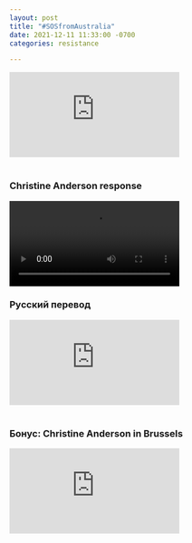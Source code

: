 ```yaml
---
layout: post
title: "#SOSfromAustralia"
date: 2021-12-11 11:33:00 -0700
categories: resistance

---
```


<div class="youtube-container">
   <iframe class="responsive-iframe" src="https://drive.google.com/file/d/1wIPcFuEZl1gQK5gDZ0gi_lDak7QRpkyw/preview" frameborder="0" allowfullscreen="allowfullscreen"></iframe>
</div><br />

### Christine Anderson response
<video controls="controls">
   <source src="/assets/Christine Anderson on Australia SOS.mp4" />
</video><br />

### Русский перевод
<div class="youtube-container">
   <iframe class="responsive-iframe" src="https://drive.google.com/file/d/1ZI6QUZPSBSBUaw9Up6FNi9kROmmQ1pcx/preview" frameborder="0" allowfullscreen="allowfullscreen"></iframe>
</div><br />

### Бонус: Christine Anderson in Brussels
<div class="youtube-container">
   <iframe class="responsive-iframe" src="https://drive.google.com/file/d/1JtQpt-5iRxFzWCGZonWNo2O_wKHuI7yD/preview" frameborder="0" allowfullscreen="allowfullscreen"></iframe>
</div><br />




